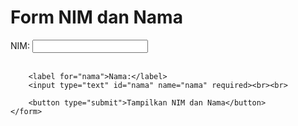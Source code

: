 <!DOCTYPE html>
<html lang="id">
<head>
    <meta charset="UTF-8">
    <meta name="viewport" content="width=device-width, initial-scale=1.0">
    <title>Form NIM dan Nama</title>
    <script>
        function tampilkanData() {
            var nim = document.getElementById("nim").value;
            var nama = document.getElementById("nama").value;
            alert("NIM: " + nim + "\nNama: " + nama);
        }
    </script>
</head>
<body>
    <h1>Form NIM dan Nama</h1>
    <form onsubmit="event.preventDefault(); tampilkanData();">
        <label for="nim">NIM:</label>
        <input type="text" id="nim" name="nim" required><br><br>
        
        <label for="nama">Nama:</label>
        <input type="text" id="nama" name="nama" required><br><br>
        
        <button type="submit">Tampilkan NIM dan Nama</button>
    </form>
</body>
</html>
